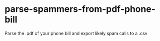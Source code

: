 # parse-spammers-from-pdf-phone-bill
Parse the .pdf of your phone bill and export likely spam calls to a .csv
